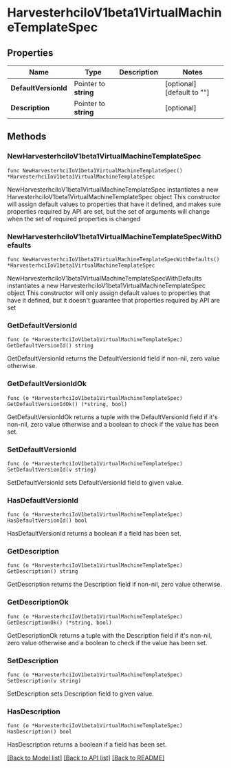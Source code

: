 # HarvesterhciIoV1beta1VirtualMachineTemplateSpec

## Properties

Name | Type | Description | Notes
------------ | ------------- | ------------- | -------------
**DefaultVersionId** | Pointer to **string** |  | [optional] [default to ""]
**Description** | Pointer to **string** |  | [optional] 

## Methods

### NewHarvesterhciIoV1beta1VirtualMachineTemplateSpec

`func NewHarvesterhciIoV1beta1VirtualMachineTemplateSpec() *HarvesterhciIoV1beta1VirtualMachineTemplateSpec`

NewHarvesterhciIoV1beta1VirtualMachineTemplateSpec instantiates a new HarvesterhciIoV1beta1VirtualMachineTemplateSpec object
This constructor will assign default values to properties that have it defined,
and makes sure properties required by API are set, but the set of arguments
will change when the set of required properties is changed

### NewHarvesterhciIoV1beta1VirtualMachineTemplateSpecWithDefaults

`func NewHarvesterhciIoV1beta1VirtualMachineTemplateSpecWithDefaults() *HarvesterhciIoV1beta1VirtualMachineTemplateSpec`

NewHarvesterhciIoV1beta1VirtualMachineTemplateSpecWithDefaults instantiates a new HarvesterhciIoV1beta1VirtualMachineTemplateSpec object
This constructor will only assign default values to properties that have it defined,
but it doesn't guarantee that properties required by API are set

### GetDefaultVersionId

`func (o *HarvesterhciIoV1beta1VirtualMachineTemplateSpec) GetDefaultVersionId() string`

GetDefaultVersionId returns the DefaultVersionId field if non-nil, zero value otherwise.

### GetDefaultVersionIdOk

`func (o *HarvesterhciIoV1beta1VirtualMachineTemplateSpec) GetDefaultVersionIdOk() (*string, bool)`

GetDefaultVersionIdOk returns a tuple with the DefaultVersionId field if it's non-nil, zero value otherwise
and a boolean to check if the value has been set.

### SetDefaultVersionId

`func (o *HarvesterhciIoV1beta1VirtualMachineTemplateSpec) SetDefaultVersionId(v string)`

SetDefaultVersionId sets DefaultVersionId field to given value.

### HasDefaultVersionId

`func (o *HarvesterhciIoV1beta1VirtualMachineTemplateSpec) HasDefaultVersionId() bool`

HasDefaultVersionId returns a boolean if a field has been set.

### GetDescription

`func (o *HarvesterhciIoV1beta1VirtualMachineTemplateSpec) GetDescription() string`

GetDescription returns the Description field if non-nil, zero value otherwise.

### GetDescriptionOk

`func (o *HarvesterhciIoV1beta1VirtualMachineTemplateSpec) GetDescriptionOk() (*string, bool)`

GetDescriptionOk returns a tuple with the Description field if it's non-nil, zero value otherwise
and a boolean to check if the value has been set.

### SetDescription

`func (o *HarvesterhciIoV1beta1VirtualMachineTemplateSpec) SetDescription(v string)`

SetDescription sets Description field to given value.

### HasDescription

`func (o *HarvesterhciIoV1beta1VirtualMachineTemplateSpec) HasDescription() bool`

HasDescription returns a boolean if a field has been set.


[[Back to Model list]](../README.md#documentation-for-models) [[Back to API list]](../README.md#documentation-for-api-endpoints) [[Back to README]](../README.md)


